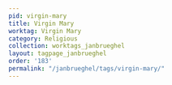 ```yaml
---
pid: virgin-mary
title: Virgin Mary
worktag: Virgin Mary
category: Religious
collection: worktags_janbrueghel
layout: tagpage_janbrueghel
order: '183'
permalink: "/janbrueghel/tags/virgin-mary/"
---
```

